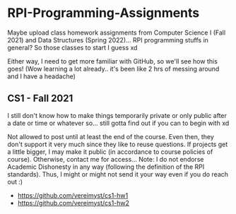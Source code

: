 # RPI-Programming-Assignments

Maybe upload class homework assignments from Computer Science I (Fall 2021) and Data Structures (Spring 2022)… RPI programming stuffs in general? So those classes to start I guess xd

Either way, I need to get more familiar with GitHub, so we'll see how this goes! (Wow learning a lot already.. it's been like 2 hrs of messing around and I have a headache)


## CS1 - Fall 2021

I still don't know how to make things temporarily private or only public after a date or time or whatever so... still gotta find out if you can to begin with xd

Not allowed to post until at least the end of the course. Even then, they don't support it very much since they like to reuse questions. If projects get a little bigger, I may make it public (in accordance to course policies of course). Otherwise, contact me for access... Note: I do not endorse Academic Dishonesty in any way (following the definition of the RPI standards). Thus, I might or might not send it your way even if you do reach out :)
 - https://github.com/vereimyst/cs1-hw1
 - https://github.com/vereimyst/cs1-hw2
